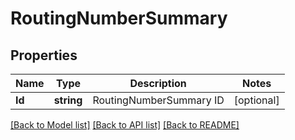 # RoutingNumberSummary

## Properties
Name | Type | Description | Notes
------------ | ------------- | ------------- | -------------
**Id** | **string** | RoutingNumberSummary ID | [optional] 

[[Back to Model list]](../README.md#documentation-for-models) [[Back to API list]](../README.md#documentation-for-api-endpoints) [[Back to README]](../README.md)


